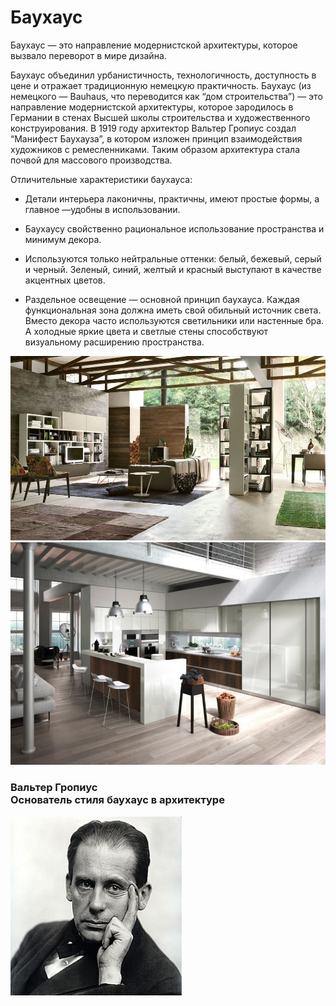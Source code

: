 # Баухаус
   
    
 Баухаус — это направление модернистской архитектуры, которое вызвало переворот в мире дизайна.   
 
Баухаус объединил урбанистичность, технологичность, доступность в цене и отражает традиционную немецкую практичность. Баухаус (из немецкого — Bauhaus, что переводится как “дом строительства”) — это направление модернистской архитектуры, которое зародилось в Германии в стенах Высшей школы строительства и художественного конструирования. В 1919 году архитектор Вальтер Гропиус создал “Манифест Баухауза”, в котором изложен принцип взаимодействия художников с ремесленниками. Таким образом архитектура стала почвой для массового производства.

    
Отличительные характеристики баухауса:
      ⠀   
        
- Детали интерьера лаконичны, практичны, имеют простые формы, а главное —удобны в использовании.

- Баухаусу свойственно рациональное использование пространства и минимум декора.

- Используются только нейтральные оттенки: белый, бежевый, серый и черный. Зеленый, синий, желтый и красный выступают в качестве акцентных цветов.
        
- Раздельное освещение — основной принцип баухауса. Каждая функциональная зона должна иметь свой обильный источник света. Вместо декора часто используются светильники или настенные бра. А холодные яркие цвета и светлые стены способствуют визуальному расширению пространства. 
    
![Интерьер в стиле баухаус](stil-baukhauz.jpg)
    ![Интерьер в стиле баухаус](stil-bauhauz-v-interere-foto-i-primery34.jpg) 
    
###  Вальтер Гропиус<br>Основатель стиля баухаус в архитектуре 
![Основатель стиля баухаус](274px-WalterGropius-1919.jpg)
      
 

